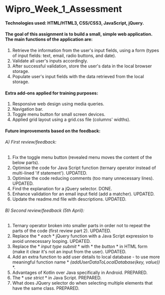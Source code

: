 # Wipro_Week_1_Assessment

#### Technologies used: HTML/HTML3, CSS/CSS3, JavaScript, jQuery.

#### The goal of this assignment is to build a small, simple web application. The main functions of the application are:
1. Retrieve the information from the user's input fields, using a form (types of input fields: text, email, radio buttons, and date).
2. Validate all user's inputs accordingly.
3. After successful validation, store the user's data in the local browser storage.
4. Populate user's input fields with the data retrieved from the local storage.

#### Extra add-ons applied for training purposes:
1. Responsive web design using media queries.
2. Navigation bar.
3. Toggle menu button for small screen devices.
4. Applied grid layout using a grid.css file (columns' widths).

#### Future improvements based on the feedback:
###### A) First review/feedback:
1. Fix the toggle menu button (revealed menu moves the content of the below parts).
2. Optimise the code for Java Script function (ternary operator instead of multi-lined 'if statement'). UPDATED.
3. Optimise the code reducing comments (too many unnecessary lines). UPDATED.
4. Find the explanation for a jQuery selector. DONE.
5. Enhance validation for an email input field (add a matcher). UPDATED.
6. Update the readme.md file with descriptions. UPDATED.
###### B) Second review/feedback (5th April):
1. Ternary operator broken into smaller parts in order not to repeat the parts of the code (first review part 2). UPDATED.
2. Replace the * *each* * jQuery function with a Java Script expression to avoid unnecessary looping. UPDATED.
3. Replace the * *input type submit* * with * the *button* * in HTML form (make it clear it's not an input from the user). UPDATED.
4. Add an extra function to add user details to local database - to use more meaningful function name * *(addUserDataToLocalDatabase(key, value))* *.
5. Advantages of Kotlin over Java specifically in Android. PREPARED.
6. The * *use strict* * in Java Script. PREPARED.
7. What does JQuery selector do when selecting multiple elements that have the same class. PREPARED.
